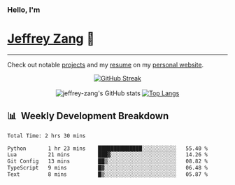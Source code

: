 
### Hello, I'm 
# [Jeffrey Zang](https://www.linkedin.com/in/jeffreyzang/) 🦀

---

Check out notable [projects](https://jeffz.dev/projects) and my [resume](https://jeffz.dev/resume) on my [personal website](https://jeffz.dev/).

<div align = 'center'>

[![GitHub Streak](https://github-readme-streak-stats.herokuapp.com/?user=jeffrey-zang&theme=tokyonight)](https://git.io/streak-stats)
<br></br>
![jeffrey-zang's GitHub stats](https://github-readme-stats.vercel.app/api?username=jeffrey-zang&show_icons=true&theme=tokyonight&hide_rank=true&hide=stars) 
[![Top Langs](https://github-readme-stats.vercel.app/api/top-langs/?username=jeffrey-zang&hide=ShaderLab,HLSL&layout=compact&theme=tokyonight)](https://github.com/anuraghazra/github-readme-stats)

</div>

## 📊 &nbsp;Weekly Development Breakdown
<!--START_SECTION:waka-->

```txt
Total Time: 2 hrs 30 mins

Python       1 hr 23 mins    ██████████████░░░░░░░░░░░   55.40 %
Lua          21 mins         ███▓░░░░░░░░░░░░░░░░░░░░░   14.26 %
Git Config   13 mins         ██▒░░░░░░░░░░░░░░░░░░░░░░   08.82 %
TypeScript   9 mins          █▓░░░░░░░░░░░░░░░░░░░░░░░   06.48 %
Text         8 mins          █▒░░░░░░░░░░░░░░░░░░░░░░░   05.87 %
```

<!--END_SECTION:waka-->

